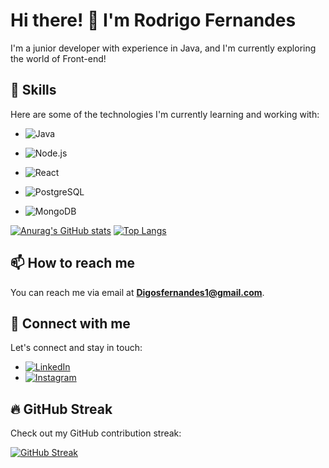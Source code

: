 # Hi there! 👋 I'm Rodrigo Fernandes

I'm a junior developer with experience in Java, and I'm currently exploring the world of Front-end!

## 🔭 Skills

Here are some of the technologies I'm currently learning and working with:

- ![Java](https://img.shields.io/badge/Java-007396?style=for-the-badge&logo=java&logoColor=white)
- ![Node.js](https://img.shields.io/badge/Node.js-339933?style=for-the-badge&logo=node.js&logoColor=white)
- ![React](https://img.shields.io/badge/React-61DAFB?style=for-the-badge&logo=react&logoColor=white)
  
- ![PostgreSQL](https://img.shields.io/badge/PostgreSQL-336791?style=for-the-badge&logo=postgresql&logoColor=white)
- ![MongoDB](https://img.shields.io/badge/MongoDB-47A248?style=for-the-badge&logo=mongodb&logoColor=white)

[![Anurag's GitHub stats](https://github-readme-stats.vercel.app/api?username=DigoFernandes&layout=compact&theme=dracula)](https://github.com/anuraghazra/github-readme-stats)
[![Top Langs](https://github-readme-stats.vercel.app/api/top-langs/?username=DigoFernandes&layout=compact&langs_count=16&theme=dracula)](https://github.com/anuraghazra/github-readme-stats)
## 📫 How to reach me

You can reach me via email at **Digosfernandes1@gmail.com**.

## 🤝 Connect with me

Let's connect and stay in touch:

- [![LinkedIn](https://img.shields.io/badge/LinkedIn-0E76A8?style=for-the-badge&logo=linkedin&logoColor=white)](https://linkedin.com/in/rodrigo-souza-742175149/)
- [![Instagram](https://img.shields.io/badge/Instagram-E4405F?style=for-the-badge&logo=instagram&logoColor=white)](https://instagram.com/fernandessdigo)

## 🔥 GitHub Streak

Check out my GitHub contribution streak:

[![GitHub Streak](https://streak-stats.demolab.com/?user=digofernandes&theme=dark&background=000&border=30A3DC&dates=FFF)](https://git.io/streak-stats)
